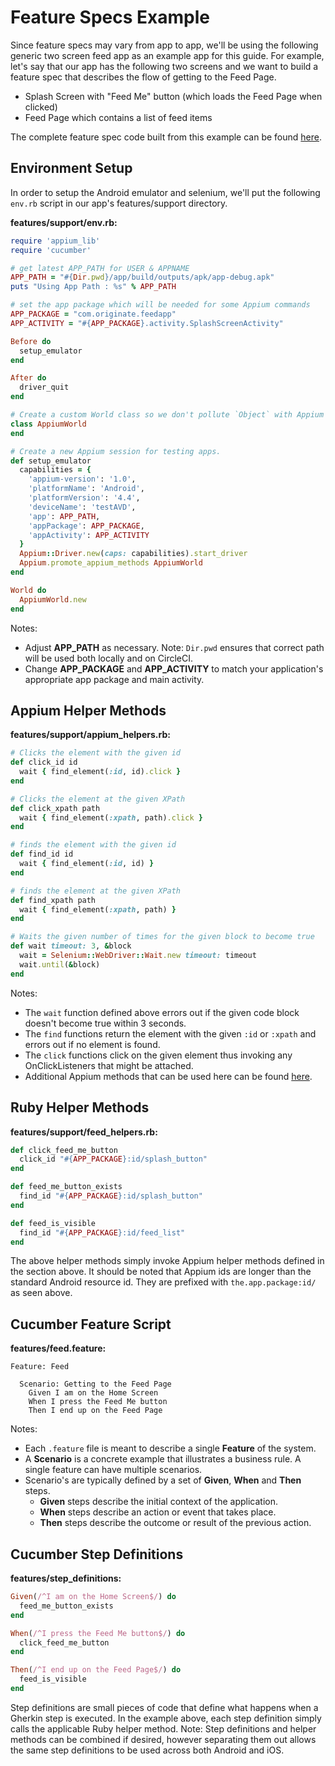 # Feature Specs Example

Since feature specs may vary from app to app, we'll be using the following generic two screen feed app as an example app for this guide. For example, let's say that our app has the following two screens and we want to build a feature spec that describes the flow of getting to the Feed Page.

* Splash Screen with "Feed Me" button (which loads the Feed Page when clicked)
* Feed Page which contains a list of feed items

The complete feature spec code built from this example can be found [here](/android/files/code/featureSpecs).

## Environment Setup

In order to setup the Android emulator and selenium, we'll put the following `env.rb` script in our app's features/support directory.

**features/support/env.rb:**

```ruby
require 'appium_lib'
require 'cucumber'

# get latest APP_PATH for USER & APPNAME
APP_PATH = "#{Dir.pwd}/app/build/outputs/apk/app-debug.apk"
puts "Using App Path : %s" % APP_PATH

# set the app package which will be needed for some Appium commands
APP_PACKAGE = "com.originate.feedapp"
APP_ACTIVITY = "#{APP_PACKAGE}.activity.SplashScreenActivity"

Before do
  setup_emulator
end

After do
  driver_quit
end

# Create a custom World class so we don't pollute `Object` with Appium methods
class AppiumWorld
end

# Create a new Appium session for testing apps.
def setup_emulator
  capabilities = {
  	'appium-version': '1.0',
  	'platformName': 'Android',
  	'platformVersion': '4.4',
  	'deviceName': 'testAVD',
  	'app': APP_PATH,
  	'appPackage': APP_PACKAGE,
  	'appActivity': APP_ACTIVITY
  }
  Appium::Driver.new(caps: capabilities).start_driver
  Appium.promote_appium_methods AppiumWorld
end

World do
  AppiumWorld.new
end
```

Notes:

* Adjust **APP_PATH** as necessary. Note: `Dir.pwd` ensures that correct path will be used both locally and on CircleCI.
* Change **APP_PACKAGE** and **APP_ACTIVITY** to match your application's appropriate app package and main activity.

## Appium Helper Methods

**features/support/appium_helpers.rb:**

```ruby
# Clicks the element with the given id
def click_id id
  wait { find_element(:id, id).click }
end

# Clicks the element at the given XPath
def click_xpath path
  wait { find_element(:xpath, path).click }
end

# finds the element with the given id
def find_id id
  wait { find_element(:id, id) }
end

# finds the element at the given XPath
def find_xpath path
  wait { find_element(:xpath, path) }
end

# Waits the given number of times for the given block to become true
def wait timeout: 3, &block
  wait = Selenium::WebDriver::Wait.new timeout: timeout
  wait.until(&block)
end
```

Notes:

* The `wait` function defined above errors out if the given code block doesn't become true within 3 seconds.
* The `find` functions return the element with the given `:id` or `:xpath` and errors out if no element is found.
* The `click` functions click on the given element thus invoking any OnClickListeners that might be attached.
* Additional Appium methods that can be used here can be found [here](https://github.com/appium/ruby_lib/blob/master/docs/android_docs.md).

## Ruby Helper Methods

**features/support/feed_helpers.rb:**

```ruby
def click_feed_me_button
  click_id "#{APP_PACKAGE}:id/splash_button"
end

def feed_me_button_exists
  find_id "#{APP_PACKAGE}:id/splash_button"
end

def feed_is_visible
  find_id "#{APP_PACKAGE}:id/feed_list"
end
```

The above helper methods simply invoke Appium helper methods defined in the section above. It should be noted that Appium ids are longer than the standard Android resource id. They are prefixed with `the.app.package:id/` as seen above.

## Cucumber Feature Script

**features/feed.feature:**

```cucumber
Feature: Feed

  Scenario: Getting to the Feed Page
    Given I am on the Home Screen
    When I press the Feed Me button
    Then I end up on the Feed Page
```

Notes:

* Each `.feature` file is meant to describe a single **Feature** of the system.
* A **Scenario** is a concrete example that illustrates a business rule. A single feature can have multiple scenarios.
*  Scenario's are typically defined by a set of **Given**, **When** and **Then** steps.
	*  **Given** steps describe the initial context of the application.
	*  **When** steps describe an action or event that takes place.
	*  **Then** steps describe the outcome or result of the previous action.

## Cucumber Step Definitions

**features/step_definitions:**

```ruby
Given(/^I am on the Home Screen$/) do
  feed_me_button_exists
end

When(/^I press the Feed Me button$/) do
  click_feed_me_button
end

Then(/^I end up on the Feed Page$/) do
  feed_is_visible
end

```

Step definitions are small pieces of code that define what happens when a Gherkin step is executed. In the example above, each step definition simply calls the applicable Ruby helper method. Note: Step definitions and helper methods can be combined if desired, however separating them out allows the same step definitions to be used across both Android and iOS.
